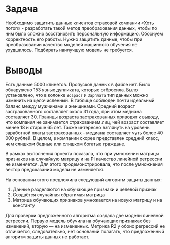 # Задача
Необходимо защитить данные клиентов страховой компании «Хоть потоп» - разработать такой метод преобразования данных, чтобы по ним было сложно восстановить персональную информацию. Обоснуем корректность его работы.
Нужно защитить данные, чтобы при преобразовании качество моделей машинного обучения не ухудшилось. Подбирать наилучшую модель не требуется.

# Выводы
Есть данные 5000 клинетов. Пропусков данных в файле нет. Было обнаружено 153 явных дупликата, которые отбросила.
Было установлено, что в колонке `Возраст` и `Зарплата` тип данных можно изменить на целочисленный.
В таблице соблюден почти идеальный баланс между мужчинами и женщинами. Средний возраст застрахованного составляет около 31 года, при этом медиана составляет 30. Границы возраста застрахованных приводят к выводу, что компания не занимается страхованием лиц, чей возраст составляет менее 18 и старше 65 лет. Также интересно взглянуть на уровень заработной платы застрахованных - медиана составляет чуть более 40 000 рублей. В целом, в компании скорее представлен средний класс, чем слишком бедные или слишком богатые граждане. 

В рамках выполнения проекта показала, что при умножении матрицы признаков на случайную  матрицу и на PI качество линейной регрессии не изменяется.
Для этого продемонстрировала, что после умножнения вектор предсказаний модели не изменяется. 

На основании этого предложила следующий алгоритм защиты данных:
1.   Данные разделяются на обучающие признаки и целевой признак
2.   Создаётся случайная обратимая матрица
3.   Матрица обучающих признаков умножается на новую матрицу и на константу

Для проверки предложенного алгоритма создала две модели линейной регрессии.
Первую модель обучила на обучающих признаках без изменений, вторую — на измененных. Метрика R2 у обоих регрессий не отличается, следовательно, нет оснований полагать, что предложенный алгоритм защиты данных не работает.
